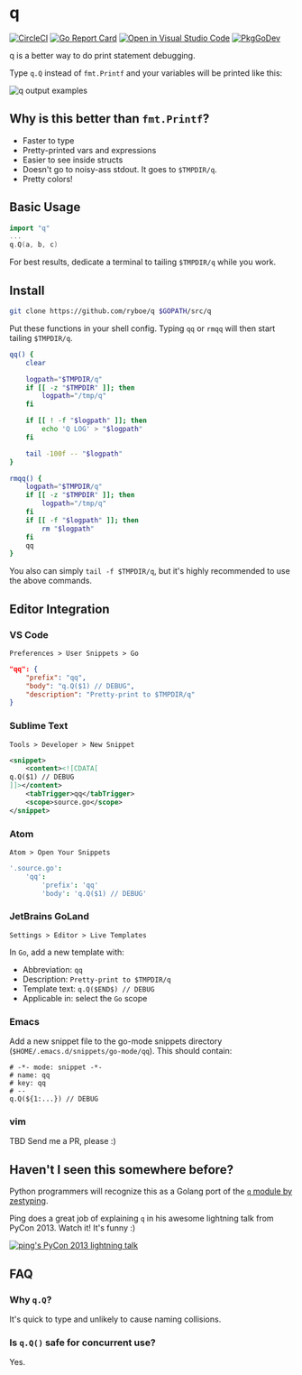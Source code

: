 # q

[![CircleCI](https://circleci.com/gh/ryboe/q/tree/master.svg?style=svg)](https://circleci.com/gh/ryboe/q/tree/master)
[![Go Report Card](https://goreportcard.com/badge/github.com/ryboe/q)](https://goreportcard.com/report/github.com/ryboe/q)
[![Open in Visual Studio Code](https://open.vscode.dev/badges/open-in-vscode.svg)](https://open.vscode.dev/ryboe/q)
[![PkgGoDev](https://pkg.go.dev/badge/github.com/ryboe/q)](https://pkg.go.dev/github.com/ryboe/q)

q is a better way to do print statement debugging.

Type `q.Q` instead of `fmt.Printf` and your variables will be printed like this:

![q output examples](https://i.imgur.com/OFmm7pb.png)

## Why is this better than `fmt.Printf`?

* Faster to type
* Pretty-printed vars and expressions
* Easier to see inside structs
* Doesn't go to noisy-ass stdout. It goes to `$TMPDIR/q`.
* Pretty colors!

## Basic Usage

```go
import "q"
...
q.Q(a, b, c)
```

For best results, dedicate a terminal to tailing `$TMPDIR/q` while you work.

## Install

```sh
git clone https://github.com/ryboe/q $GOPATH/src/q
```

Put these functions in your shell config. Typing `qq` or `rmqq` will then start
tailing `$TMPDIR/q`.

```sh
qq() {
    clear

    logpath="$TMPDIR/q"
    if [[ -z "$TMPDIR" ]]; then
        logpath="/tmp/q"
    fi

    if [[ ! -f "$logpath" ]]; then
        echo 'Q LOG' > "$logpath"
    fi

    tail -100f -- "$logpath"
}

rmqq() {
    logpath="$TMPDIR/q"
    if [[ -z "$TMPDIR" ]]; then
        logpath="/tmp/q"
    fi
    if [[ -f "$logpath" ]]; then
        rm "$logpath"
    fi
    qq
}
```

You also can simply `tail -f $TMPDIR/q`, but it's highly recommended to use the above commands.

## Editor Integration

### VS Code

`Preferences > User Snippets > Go`

```json
"qq": {
    "prefix": "qq",
    "body": "q.Q($1) // DEBUG",
    "description": "Pretty-print to $TMPDIR/q"
}
```

### Sublime Text

`Tools > Developer > New Snippet`

```xml
<snippet>
    <content><![CDATA[
q.Q($1) // DEBUG
]]></content>
    <tabTrigger>qq</tabTrigger>
    <scope>source.go</scope>
</snippet>
```

### Atom

`Atom > Open Your Snippets`

```coffee
'.source.go':
    'qq':
        'prefix': 'qq'
        'body': 'q.Q($1) // DEBUG'
```

### JetBrains GoLand

`Settings > Editor > Live Templates`

In `Go`, add a new template with:

* Abbreviation: `qq`
* Description: `Pretty-print to $TMPDIR/q`
* Template text: `q.Q($END$) // DEBUG`
* Applicable in: select the `Go` scope

### Emacs

Add a new snippet file to the go-mode snippets directory
(`$HOME/.emacs.d/snippets/go-mode/qq`). This should
contain:

```emacs
# -*- mode: snippet -*-
# name: qq
# key: qq
# --
q.Q(${1:...}) // DEBUG
```

### vim

TBD Send me a PR, please :)

## Haven't I seen this somewhere before?

Python programmers will recognize this as a Golang port of the
[`q` module by zestyping](https://github.com/zestyping/q).

Ping does a great job of explaining `q` in his awesome lightning talk from
PyCon 2013. Watch it! It's funny :)

[![ping's PyCon 2013 lightning talk](https://i.imgur.com/7KmWvtG.jpg)](https://youtu.be/OL3De8BAhME?t=25m14s)

## FAQ

### Why `q.Q`?

It's quick to type and unlikely to cause naming collisions.

### Is `q.Q()` safe for concurrent use?

Yes.
